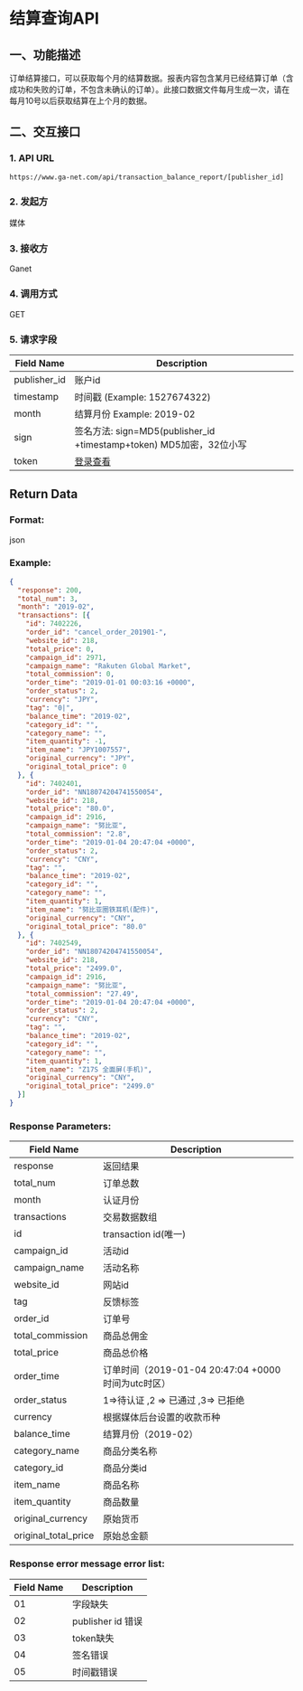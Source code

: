 # 结算查询API

## 一、功能描述

订单结算接口，可以获取每个月的结算数据。报表内容包含某月已经结算订单（含成功和失败的订单，不包含未确认的订单）。此接口数据文件每月生成一次，请在每月10号以后获取结算在上个月的数据。

## 二、交互接口

### 1. API URL
```
https://www.ga-net.com/api/transaction_balance_report/[publisher_id]
```

### 2. 发起方
媒体

### 3. 接收方
Ganet

### 4. 调用方式
GET

### 5. 请求字段

| Field Name | Description |
|------------|-------------|
| publisher_id | 账户id |
| timestamp | 时间戳 (Example: 1527674322) |
| month | 结算月份 Example: 2019-02 |
| sign | 签名方法: sign=MD5(publisher_id +timestamp+token) MD5加密，32位小写 |
| token | [登录查看](https://www.ga-net.com/zh-cn/publisher/user/sign_in) |

## Return Data

### Format:
json

### Example:
```json
{
  "response": 200,
  "total_num": 3,
  "month": "2019-02",
  "transactions": [{
    "id": 7402226,
    "order_id": "cancel_order_201901-",
    "website_id": 218,
    "total_price": 0,
    "campaign_id": 2971,
    "campaign_name": "Rakuten Global Market",
    "total_commission": 0,
    "order_time": "2019-01-01 00:03:16 +0000",
    "order_status": 2,
    "currency": "JPY",
    "tag": "0|",
    "balance_time": "2019-02",
    "category_id": "",
    "category_name": "",
    "item_quantity": -1,
    "item_name": "JPY1007557",
    "original_currency": "JPY",
    "original_total_price": 0
  }, {
    "id": 7402401,
    "order_id": "NN18074204741550054",
    "website_id": 218,
    "total_price": "80.0",
    "campaign_id": 2916,
    "campaign_name": "努比亚",
    "total_commission": "2.8",
    "order_time": "2019-01-04 20:47:04 +0000",
    "order_status": 2,
    "currency": "CNY",
    "tag": "",
    "balance_time": "2019-02",
    "category_id": "",
    "category_name": "",
    "item_quantity": 1,
    "item_name": "努比亚圈铁耳机(配件)",
    "original_currency": "CNY",
    "original_total_price": "80.0"
  }, {
    "id": 7402549,
    "order_id": "NN18074204741550054",
    "website_id": 218,
    "total_price": "2499.0",
    "campaign_id": 2916,
    "campaign_name": "努比亚",
    "total_commission": "27.49",
    "order_time": "2019-01-04 20:47:04 +0000",
    "order_status": 2,
    "currency": "CNY",
    "tag": "",
    "balance_time": "2019-02",
    "category_id": "",
    "category_name": "",
    "item_quantity": 1,
    "item_name": "Z17S 全面屏(手机)",
    "original_currency": "CNY",
    "original_total_price": "2499.0"
  }]
}
```

### Response Parameters:

| Field Name | Description |
|------------|-------------|
| response | 返回结果 |
| total_num | 订单总数 |
| month | 认证月份 |
| transactions | 交易数据数组 |
| id | transaction id(唯一) |
| campaign_id | 活动id |
| campaign_name | 活动名称 |
| website_id | 网站id |
| tag | 反馈标签 |
| order_id | 订单号 |
| total_commission | 商品总佣金 |
| total_price | 商品总价格 |
| order_time | 订单时间（2019-01-04 20:47:04 +0000 时间为utc时区） |
| order_status | 1=>待认证 ,2 => 已通过 ,3=> 已拒绝 |
| currency | 根据媒体后台设置的收款币种 |
| balance_time | 结算月份（2019-02） |
| category_name | 商品分类名称 |
| category_id | 商品分类id |
| item_name | 商品名称 |
| item_quantity | 商品数量 |
| original_currency | 原始货币 |
| original_total_price | 原始总金额 |

### Response error message error list:

| Field Name | Description |
|------------|-------------|
| 01 | 字段缺失 |
| 02 | publisher id 错误 |
| 03 | token缺失 |
| 04 | 签名错误 |
| 05 | 时间戳错误 |